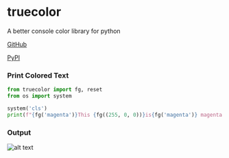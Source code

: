 # truecolor

A better console color library for python

[GitHub](https://github.com/chanchan69/truecolor/)

[PyPI](https://pypi.org/project/truecolor.py/)

### Print Colored Text
```py
from truecolor import fg, reset
from os import system

system('cls')
print(f"{fg('magenta')}This {fg((255, 0, 0))}is{fg('magenta')} magenta text!{fg('#ff8243')} This is the exact hex color #ff8243 :){reset}")
```

### Output
![alt text](https://media.discordapp.net/attachments/892129513213952010/892608621366632448/unknown.png)